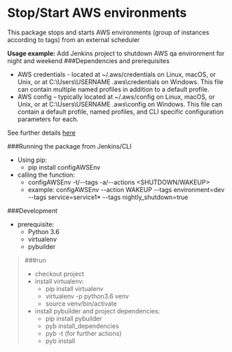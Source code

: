 # Stop/Start AWS environments
This package stops and starts AWS environments (group of instances according to tags) from an external scheduler

**Usage example:** Add Jenkins project to shutdown AWS qa environment for night and weekend
###Dependencies and prerequisites
- AWS credentials - located at ~/.aws/credentials on Linux, macOS, or Unix, or at C:\Users\USERNAME \.aws\credentials on Windows. This file can contain multiple named profiles in addition to a default profile.
- AWS config – typically located at ~/.aws/config on Linux, macOS, or Unix, or at C:\Users\USERNAME \.aws\config on Windows. This file can contain a default profile, named profiles, and CLI specific configuration parameters for each.

See further details [here](http://boto.cloudhackers.com/en/latest/boto_config_tut.html)

###Running the package from Jenkins/CLI
- Using pip:
  - pip install configAWSEnv
- calling the function: 
  - configAWSEnv -t/--tags <list of tags to filter> -a/--actions <SHUTDOWN/WAKEUP>
  - example: configAWSEnv --action WAKEUP --tags  environment=dev --tags service=service1* --tags nightly_shutdown=true

###Development
- prerequisite:
  - Python 3.6
  - virtualenv
  - pybuilder
  
> ###run
> - checkout project
> - install virtualenv: 
>   - pip install virtualenv
>   - virtualenv -p python3.6 venv
>   - source venv/bin/activate
> - install pybuilder and project dependencies:
>   - pip install pybuilder
>   - pyb install_dependencies
>   - pyb -t (for further actions)
>   - pyb install



